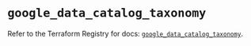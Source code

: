 # `google_data_catalog_taxonomy`

Refer to the Terraform Registry for docs: [`google_data_catalog_taxonomy`](https://registry.terraform.io/providers/hashicorp/google/5.43.0/docs/resources/data_catalog_taxonomy).
